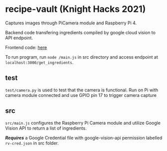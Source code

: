 # recipe-vault (Knight Hacks 2021)

Captures images through PiCamera module and Raspberry Pi 4.

Backend code transfering ingredients compiled by google cloud vision to API endpoint.

Frontend code: [here](https://github.com/lukesno/recipe-vault)

To run program, run `node /main.js` in src directory and access endpoint at `localhost:3000/get_ingredients`.

## test

`test/camera.py` is used to test that the camera is functional. Run on Pi with camera module connected and use GPIO pin 17 to trigger camera capture

## src

`src/main.js` configures the Raspberry Pi Camera module and utilize Google Vision API to return a list of ingredients.

***Requires*** a Google Credential file with google-vision-api permission labelled `rv-cred.json` in src folder.

